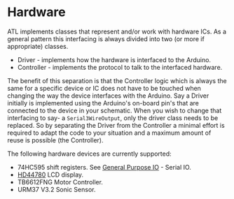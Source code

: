 # Hardware

ATL implements classes that represent and/or work with hardware ICs. As a general pattern this interfacing is always divided into two (or more if appropriate) classes.

* Driver - implements how the hardware is interfaced to the Arduino.
* Controller - implements the protocol to talk to the interfaced hardware.

The benefit of this separation is that the Controller logic which is always the same for a specific device or IC does not have to be touched when changing the way the device interfaces with the Arduino. Say a Driver initially is implemented using the Arduino's on-board pin's that are connected to the device in your schematic. When you wish to change that interfacing to say- a `Serial3WireOutput`, only the driver class needs to be replaced. So by separating the Driver from the Controller a minimal effort is required to adapt the code to your situation and a maximum amount of reuse is possible (the Controller).

The following hardware devices are currently supported:

* 74HC595 shift registers. See [General Purpose IO](General-Purpose-IO) - Serial IO.
* [HD44780](HD44780.md) LCD display.
* TB6612FNG Motor Controller.
* URM37 V3.2 Sonic Sensor.
